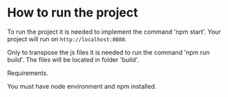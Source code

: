 # How to run the project

To run the project it is needed to implement the command 'npm start'. Your project will run on `http://localhost:8080`.

Only to transpose the js files it is needed to run the command 'npm run build'. The files will be located in folder 'build'.



Requirements.

You must have node environment and npm installed.
